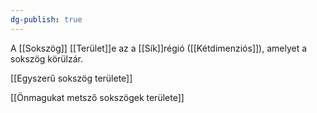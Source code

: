 ```yaml
---
dg-publish: true
---
```

A [[Sokszög]] [[Terület]]e az a [[Sík]]régió ([[Kétdimenziós]]), amelyet a sokszög körülzár.

[[Egyszerű sokszög területe]]

[[Önmagukat metsző sokszögek területe]]